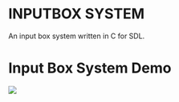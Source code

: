 # INPUTBOX SYSTEM
An input box system written in C for SDL.

<h1>Input Box System Demo</h1>
<image src="screenshots/image.png"><br>